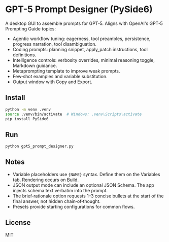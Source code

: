 # GPT-5 Prompt Designer (PySide6)

A desktop GUI to assemble prompts for GPT‑5. Aligns with OpenAI's GPT‑5 Prompting Guide topics:
- Agentic workflow tuning: eagerness, tool preambles, persistence, progress narration, tool disambiguation.
- Coding prompts: planning snippet, apply_patch instructions, tool definitions.
- Intelligence controls: verbosity overrides, minimal reasoning toggle, Markdown guidance.
- Metaprompting template to improve weak prompts.
- Few‑shot examples and variable substitution.
- Output window with Copy and Export.

## Install
```bash
python -m venv .venv
source .venv/bin/activate  # Windows: .venv\Scripts\activate
pip install PySide6
```

## Run
```bash
python gpt5_prompt_designer.py
```

## Notes
- Variable placeholders use `{NAME}` syntax. Define them on the Variables tab. Rendering occurs on Build.
- JSON output mode can include an optional JSON Schema. The app injects schema text verbatim into the prompt.
- The brief‑rationale option requests 1–3 concise bullets at the start of the final answer, not hidden chain‑of‑thought.
- Presets provide starting configurations for common flows.

## License
MIT
